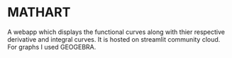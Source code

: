 # MATHART 

A webapp which displays the functional curves along with thier respective derivative and integral curves. It is hosted on streamlit community cloud. For graphs I used GEOGEBRA.
